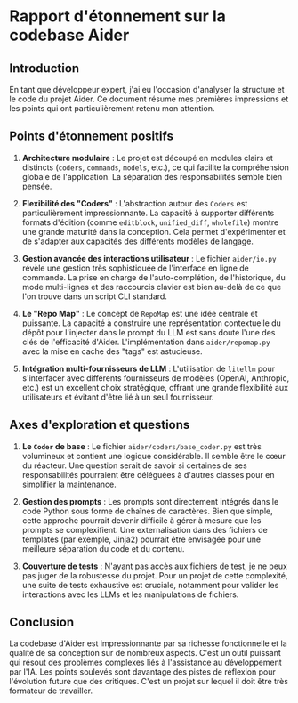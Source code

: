 # Rapport d'étonnement sur la codebase Aider

## Introduction

En tant que développeur expert, j'ai eu l'occasion d'analyser la structure et le code du projet Aider. Ce document résume mes premières impressions et les points qui ont particulièrement retenu mon attention.

## Points d'étonnement positifs

1.  **Architecture modulaire** : Le projet est découpé en modules clairs et distincts (`coders`, `commands`, `models`, etc.), ce qui facilite la compréhension globale de l'application. La séparation des responsabilités semble bien pensée.

2.  **Flexibilité des "Coders"** : L'abstraction autour des `Coders` est particulièrement impressionnante. La capacité à supporter différents formats d'édition (comme `editblock`, `unified_diff`, `wholefile`) montre une grande maturité dans la conception. Cela permet d'expérimenter et de s'adapter aux capacités des différents modèles de langage.

3.  **Gestion avancée des interactions utilisateur** : Le fichier `aider/io.py` révèle une gestion très sophistiquée de l'interface en ligne de commande. La prise en charge de l'auto-complétion, de l'historique, du mode multi-lignes et des raccourcis clavier est bien au-delà de ce que l'on trouve dans un script CLI standard.

4.  **Le "Repo Map"** : Le concept de `RepoMap` est une idée centrale et puissante. La capacité à construire une représentation contextuelle du dépôt pour l'injecter dans le prompt du LLM est sans doute l'une des clés de l'efficacité d'Aider. L'implémentation dans `aider/repomap.py` avec la mise en cache des "tags" est astucieuse.

5.  **Intégration multi-fournisseurs de LLM** : L'utilisation de `litellm` pour s'interfacer avec différents fournisseurs de modèles (OpenAI, Anthropic, etc.) est un excellent choix stratégique, offrant une grande flexibilité aux utilisateurs et évitant d'être lié à un seul fournisseur.

## Axes d'exploration et questions

1.  **Le `Coder` de base** : Le fichier `aider/coders/base_coder.py` est très volumineux et contient une logique considérable. Il semble être le cœur du réacteur. Une question serait de savoir si certaines de ses responsabilités pourraient être déléguées à d'autres classes pour en simplifier la maintenance.

2.  **Gestion des prompts** : Les prompts sont directement intégrés dans le code Python sous forme de chaînes de caractères. Bien que simple, cette approche pourrait devenir difficile à gérer à mesure que les prompts se complexifient. Une externalisation dans des fichiers de templates (par exemple, Jinja2) pourrait être envisagée pour une meilleure séparation du code et du contenu.

3.  **Couverture de tests** : N'ayant pas accès aux fichiers de test, je ne peux pas juger de la robustesse du projet. Pour un projet de cette complexité, une suite de tests exhaustive est cruciale, notamment pour valider les interactions avec les LLMs et les manipulations de fichiers.

## Conclusion

La codebase d'Aider est impressionnante par sa richesse fonctionnelle et la qualité de sa conception sur de nombreux aspects. C'est un outil puissant qui résout des problèmes complexes liés à l'assistance au développement par l'IA. Les points soulevés sont davantage des pistes de réflexion pour l'évolution future que des critiques. C'est un projet sur lequel il doit être très formateur de travailler.
